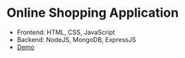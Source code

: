 # Online Shopping Application  
* Frontend: HTML, CSS, JavaScript
* Backend: NodeJS, MongoDB, ExpressJS
* [Demo](https://farm-daily.herokuapp.com/)